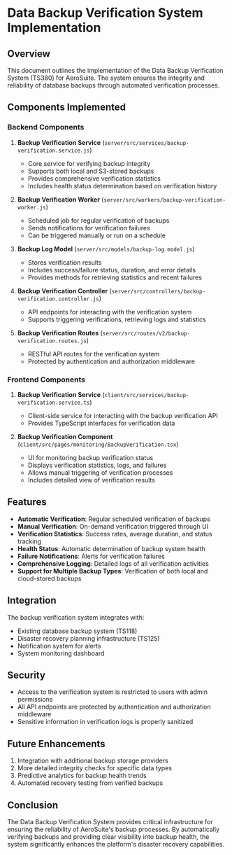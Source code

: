 # Data Backup Verification System Implementation

## Overview

This document outlines the implementation of the Data Backup Verification System (TS380) for AeroSuite. The system ensures the integrity and reliability of database backups through automated verification processes.

## Components Implemented

### Backend Components

1. **Backup Verification Service** (`server/src/services/backup-verification.service.js`)
   - Core service for verifying backup integrity
   - Supports both local and S3-stored backups
   - Provides comprehensive verification statistics
   - Includes health status determination based on verification history

2. **Backup Verification Worker** (`server/src/workers/backup-verification-worker.js`)
   - Scheduled job for regular verification of backups
   - Sends notifications for verification failures
   - Can be triggered manually or run on a schedule

3. **Backup Log Model** (`server/src/models/backup-log.model.js`)
   - Stores verification results
   - Includes success/failure status, duration, and error details
   - Provides methods for retrieving statistics and recent failures

4. **Backup Verification Controller** (`server/src/controllers/backup-verification.controller.js`)
   - API endpoints for interacting with the verification system
   - Supports triggering verifications, retrieving logs and statistics

5. **Backup Verification Routes** (`server/src/routes/v2/backup-verification.routes.js`)
   - RESTful API routes for the verification system
   - Protected by authentication and authorization middleware

### Frontend Components

1. **Backup Verification Service** (`client/src/services/backup-verification.service.ts`)
   - Client-side service for interacting with the backup verification API
   - Provides TypeScript interfaces for verification data

2. **Backup Verification Component** (`client/src/pages/monitoring/BackupVerification.tsx`)
   - UI for monitoring backup verification status
   - Displays verification statistics, logs, and failures
   - Allows manual triggering of verification processes
   - Includes detailed view of verification results

## Features

- **Automatic Verification**: Regular scheduled verification of backups
- **Manual Verification**: On-demand verification triggered through UI
- **Verification Statistics**: Success rates, average duration, and status tracking
- **Health Status**: Automatic determination of backup system health
- **Failure Notifications**: Alerts for verification failures
- **Comprehensive Logging**: Detailed logs of all verification activities
- **Support for Multiple Backup Types**: Verification of both local and cloud-stored backups

## Integration

The backup verification system integrates with:
- Existing database backup system (TS118)
- Disaster recovery planning infrastructure (TS125)
- Notification system for alerts
- System monitoring dashboard

## Security

- Access to the verification system is restricted to users with admin permissions
- All API endpoints are protected by authentication and authorization middleware
- Sensitive information in verification logs is properly sanitized

## Future Enhancements

1. Integration with additional backup storage providers
2. More detailed integrity checks for specific data types
3. Predictive analytics for backup health trends
4. Automated recovery testing from verified backups

## Conclusion

The Data Backup Verification System provides critical infrastructure for ensuring the reliability of AeroSuite's backup processes. By automatically verifying backups and providing clear visibility into backup health, the system significantly enhances the platform's disaster recovery capabilities. 